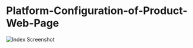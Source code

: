 # Platform-Configuration-of-Product-Web-Page
![Index Screenshot](https://user-images.githubusercontent.com/66204816/225873734-bc1c04eb-6722-4916-8545-5543e0afa647.png)
